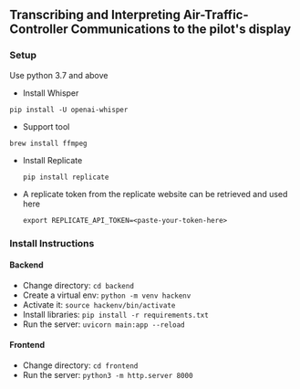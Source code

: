 ## Transcribing and Interpreting Air-Traffic-Controller Communications to the pilot's display

### Setup 

Use python 3.7 and above

- Install Whisper

```pip install -U openai-whisper```
- Support tool
  
```brew install ffmpeg```

- Install Replicate

  ```pip install replicate```

- A replicate token from the replicate website can be retrieved and used here

  ```export REPLICATE_API_TOKEN=<paste-your-token-here>```

### Install Instructions

#### Backend
- Change directory: `cd backend`
- Create a virtual env: `python -m venv hackenv`
- Activate it: `source hackenv/bin/activate`
- Install libraries: `pip install -r requirements.txt`
- Run the server: `uvicorn main:app --reload`

#### Frontend
- Change directory: `cd frontend`
- Run the server: `python3 -m http.server 8000`
